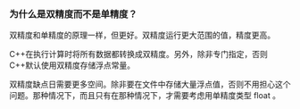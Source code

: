 
### 为什么是双精度而不是单精度？

双精度和单精度的原理一样，但更好。双精度运行更大范围的值，精度更高。

C++在执行计算时将所有数据都转换成双精度。另外，除非专门指定，否则C++默认使用双精度存储浮点常量。

双精度缺点日需要更多空间。除非要在文件中存储大量浮点值，否则不用担心这个问题。那种情况下，而且只有在那种情况下，才需要考虑用单精度类型 float 。

